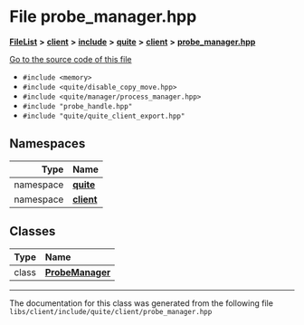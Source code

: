 

# File probe\_manager.hpp



[**FileList**](files.md) **>** [**client**](dir_66fcfc6cbdc0959ca004c79e577b2983.md) **>** [**include**](dir_69eac062172cc3dd38536daddef8f6c7.md) **>** [**quite**](dir_4b2f86ac1ca33b50681e1a9febdc0774.md) **>** [**client**](dir_7d6276c65eb2c4014d2f0c2cacdec3f0.md) **>** [**probe\_manager.hpp**](client_2include_2quite_2client_2probe__manager_8hpp.md)

[Go to the source code of this file](client_2include_2quite_2client_2probe__manager_8hpp_source.md)



* `#include <memory>`
* `#include <quite/disable_copy_move.hpp>`
* `#include <quite/manager/process_manager.hpp>`
* `#include "probe_handle.hpp"`
* `#include "quite/quite_client_export.hpp"`













## Namespaces

| Type | Name |
| ---: | :--- |
| namespace | [**quite**](namespacequite.md) <br> |
| namespace | [**client**](namespacequite_1_1client.md) <br> |


## Classes

| Type | Name |
| ---: | :--- |
| class | [**ProbeManager**](classquite_1_1client_1_1ProbeManager.md) <br> |



















































------------------------------
The documentation for this class was generated from the following file `libs/client/include/quite/client/probe_manager.hpp`

